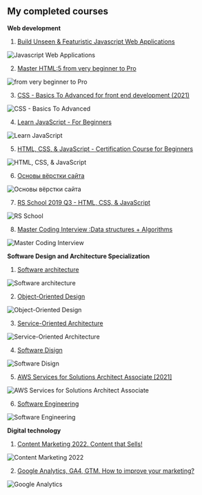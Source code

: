 ## **My completed courses**

**Web development**

1. [Build Unseen & Featuristic Javascript Web Applications](https://www.udemy.com/course-dashboard-redirect/?course_id=3701150)

![Javascript Web Applications](assets/img/gallery%20certificate/UC-1c0464e6-9122-46cd-930b-a690b67424d6.jpg)

2. [Master HTML:5 from very beginner to Pro](https://www.udemy.com/course-dashboard-redirect/?course_id=3434040)

![from very beginner to Pro](assets/img/gallery%20certificate/UC-ef85b8f2-9403-4ccb-bfec-1701a2db3186.jpg)

3. [CSS - Basics To Advanced for front end development (2021)](https://www.udemy.com/course-dashboard-redirect/?course_id=3033182)

![CSS - Basics To Advanced](assets/img/gallery%20certificate/UC-f5fc3793-e4c1-4391-aab5-13fcfdcd507e.jpg)

4. [Learn JavaScript - For Beginners](https://www.udemy.com/course-dashboard-redirect/?course_id=2337802)

![Learn JavaScript](assets/img/gallery%20certificate/UC-9f453093-f1b8-4353-87d1-4cfeb67b8f82.jpg)

5. [HTML, CSS, & JavaScript - Certification Course for Beginners](https://www.udemy.com/course-dashboard-redirect/?course_id=2411008)

![HTML, CSS, & JavaScript](assets/img/gallery%20certificate/UC-5KL6VYOJ.jpg)

6. [Основы вёрстки сайта](https://www.netology.ru/programs/html-css-base)

![Основы вёрстки  сайта](assets/img/gallery%20certificate/WM442019577_diplom_1.png)

7. [RS School 2019 Q3 - HTML, CSS, & JavaScript](https://rs.school/js/)

![RS School](assets/img/gallery%20certificate/vq3kg7t4_1.png)

8. [Master Coding Interview :Data structures + Algorithms](https://www.udemy.com/course/data-structures-and-algorithms-dsa/)

![Master Coding Interview](assets/img/gallery%20certificate/UC-7af9716c-95e9-4f19-9520-b8afb29a008a.jpg)

**Software Design and Architecture Specialization**

1. [Software architecture](https://www.coursera.org/learn/software-architecture?specialization=software-design-architecture)

![Software architecture](assets/img/gallery%20certificate/Software%20Architecture.png)

2. [Object-Oriented Design](https://www.coursera.org/learn/object-oriented-design?specialization=software-design-architecture)

![Object-Oriented Design](assets/img/gallery%20certificate/Object-Oriented%20Design.png)

3. [Service-Oriented Architecture](https://www.coursera.org/learn/service-oriented-architecture)

![Service-Oriented Architecture](assets/img/gallery%20certificate/Service-Oriented%20Architecture.png)

4. [Software Disign](https://www.coursera.org/specializations/software-design-architecture)

![Software Disign](assets/img/gallery%20certificate/Software%20Design.png)

5.  [AWS Services for Solutions Architect Associate [2021]](https://www.udemy.com/course/aws-services-for-solutions-architect-associates-course/)

![AWS Services for Solutions Architect Associate](assets/img/gallery%20certificate/UC-2350538b-7509-4bf4-a741-c4f03790b089.jpg)

6. [Software Engineering](https://www.coursera.org/specializations/software-engineering)

![Software Engineering](assets/img/gallery%20certificate/Software-engineering.png)

**Digital technology**

1. [Content Marketing 2022. Content that Sells!](https://www.udemy.com/course-dashboard-redirect/?course_id=4154164)

![Content Marketing 2022](assets/img/gallery%20certificate/UC-5b60d044-1103-4117-8fba-fa2f53f3328b.jpg)

2. [Google Analytics, GA4, GTM. How to improve your marketing?](https://www.udemy.com/course/google-analytics-ga4-gtm-for-beginners)

![Google Analytics](assets/img/gallery%20certificate/UC-2a684c53-9687-49a8-91ee-c49f48babf94.jpg)
